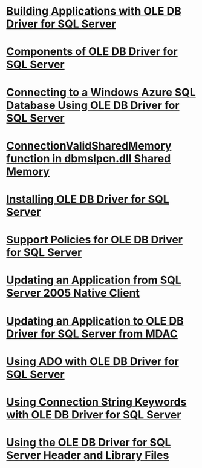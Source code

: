 # [Building Applications with OLE DB Driver for SQL Server](building-applications-with-oledb-driver-for-sql-server.md)
# [Components of OLE DB Driver for SQL Server](components-of-oledb-driver-for-sql-server.md)
# [Connecting to a Windows Azure SQL Database Using OLE DB Driver for SQL Server](connecting-to-a-windows-azure-sql-database-using-oledb-driver-for-sql-server.md)
# [ConnectionValidSharedMemory function in dbmslpcn.dll Shared Memory](connectionvalidsharedmemory-function-in-dbmslpcn-dll-shared-memory.md)
# [Installing OLE DB Driver for SQL Server](installing-oledb-driver-for-sql-server.md)
# [Support Policies for OLE DB Driver for SQL Server](support-policies-for-oledb-driver-for-sql-server.md)
# [Updating an Application from SQL Server 2005 Native Client](updating-an-application-from-sql-server-2005-native-client.md)
# [Updating an Application to OLE DB Driver for SQL Server from MDAC](updating-an-application-to-oledb-driver-for-sql-server-from-mdac.md)
# [Using ADO with OLE DB Driver for SQL Server](using-ado-with-oledb-driver-for-sql-server.md)
# [Using Connection String Keywords with OLE DB Driver for SQL Server](using-connection-string-keywords-with-oledb-driver-for-sql-server.md)
# [Using the OLE DB Driver for SQL Server Header and Library Files](using-the-oledb-driver-for-sql-server-header-and-library-files.md)
